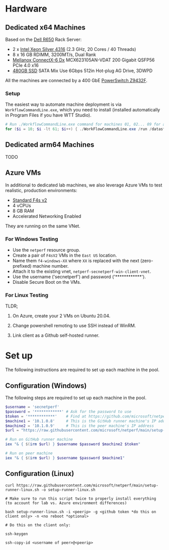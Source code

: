 # Hardware

## Dedicated x64 Machines

Based on the [Dell R650](https://i.dell.com/sites/csdocuments/Product_Docs/en/poweredge-r650-spec-sheet.pdf) Rack Server:

- 2 x [Intel Xeon Silver 4316](https://ark.intel.com/content/www/us/en/ark/products/215270/intel-xeon-silver-4316-processor-30m-cache-2-30-ghz.html) (2.3 GHz, 20 Cores / 40 Threads)
- 8 x 16 GB RDIMM, 3200MT/s, Dual Rank
- [Mellanox ConnectX-6 Dx](https://docs.nvidia.com/networking/display/ConnectX6DxEN/Specifications) MCX623105AN-VDAT 200 Gigabit QSFP56 PCIe 4.0 x16
- [480GB SSD](https://www.dell.com/en-us/shop/480gb-ssd-sata-mixed-use-6gbps-512e-25in-hot-plug-s4620/apd/345-bdns/storage-drives-media) SATA Mix Use 6Gbps 512in Hot-plug AG Drive, 3DWPD

All the machines are connected by a 400 GbE [PowerSwitch Z9432F](https://www.delltechnologies.com/asset/en-us/products/networking/technical-support/dell-emc-powerswitch-z9432f-spec-sheet.pdf).

### Setup

The easiest way to automate machine deployment is via `WorkflowCommandLine.exe`, which you need to install (installed automatically in Program Files if you have WTT Studio).

```PowerShell
# Run ./WorkflowCommandLine.exe command for machines 01, 02... 09 for a sanity check first.
for ($i = 10; $i -lt 61; $i++) { ./WorkFlowCommandLine.exe /run /datastore:ServerPlaceholder /identityserver:atlasidentity /identitydatabase:wttidentity /id:251 /resourcedatastore:WTT_EDS09 /machinepool:"$\TestServices\WTT_EDS09\Desktop\Private\NetPerf" /machine:RR1-NetPerf-$i /commonparam:DEPLOY_OS_LAB=fe_release_svc_prod1 /commonparam:DEPLOY_OS_EDITION=ServerDatacenter /commonparam:DEPLOY_OS_PLATFORM=amd64 }
```

## Dedicated arm64 Machines

TODO

## Azure VMs

In additional to dedicated lab machines, we also leverage Azure VMs to test realistic, production environments:

- [Standard F4s v2](https://learn.microsoft.com/en-us/azure/virtual-machines/fsv2-series)
- 4 vCPUs
- 8 GB RAM
- Accelerated Networking Enabled

They are running on the same VNet.

### For Windows Testing

- Use the `netperf` resource group.
- Create a pair of `F4sV2` VMs in the `East US` location.
- Name them `f4-windows-XX` where `XX` is replaced with the next (zero-prefixed) machine number.
- Attach it to the existing vnet, `netperf-secnetperf-win-client-vnet`.
- Use the username ('secnetperf') and password ('************').
- Disable Secure Boot on the VMs.

### For Linux Testing

TLDR;

1. On Azure, create your 2 VMs on Ubuntu 20.04.

2. Change powershell remoting to use SSH instead of WinRM.

3. Link client as a Github self-hosted runner.

# Set up

The following instructions are required to set up each machine in the pool.

## Configuration (Windows)

The following steps are required to set up each machine in the pool.

```PowerShell
$username = 'secnetperf'
$password = '************' # Ask for the password to use
$token = '************'    # Find at https://github.com/microsoft/netperf/settings/actions/runners/new?arch=x64&os=win
$machine1 = '10.1.0.8'     # This is the GitHub runner machine's IP address
$machine2 = '10.1.0.9'     # This is the peer machine's IP address
$url = "https://raw.githubusercontent.com/microsoft/netperf/main/setup-runner-windows.ps1"
```

```PowerShell
# Run on GitHub runner machine
iex "& { $(irm $url) } $username $password $machine2 $token"
```

```PowerShell
# Run on peer machine
iex "& { $(irm $url) } $username $password $machine1"
```

## Configuration (Linux)

```
curl https://raw.githubusercontent.com/microsoft/netperf/main/setup-runner-linux.sh -o setup-runner-linux.sh

# Make sure to run this script twice to properly install everything (to account for lab vs. Azure environment differences)

bash setup-runner-linux.sh -i <peerip> -g <github token *do this on client only> -n <no reboot *optional>

# Do this on the client only:

ssh-keygen

ssh-copy-id <username of peer>@<peerip>
```
